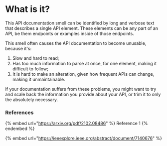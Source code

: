 # What is it?

This API documentation smell can be identified by long and verbose text that describes a single API element. These elements can be any part of an API, be them endpoints or examples inside of those endpoints.

This smell often causes the API documentation to become unusable, because it's:

1. Slow and hard to read;
2. Has too much information to parse at once, for one element, making it difficult to follow;
3. It is hard to make an alteration, given how frequent APIs can change, making it unmaintainable.

If your documentation suffers from these problems, you might want to try and scale back the information you provide about your API, or trim it to only the absolutely necessary.

### References

{% embed url="https://arxiv.org/pdf/2102.08486" %}
Reference 1
{% endembed %}

{% embed url="https://ieeexplore.ieee.org/abstract/document/7140676" %}

